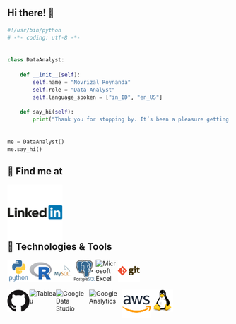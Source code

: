 ## Hi there! 👋

```python
#!/usr/bin/python
# -*- coding: utf-8 -*-


class DataAnalyst:

    def __init__(self):
        self.name = "Novrizal Roynanda"
        self.role = "Data Analyst"
        self.language_spoken = ["in_ID", "en_US"]

    def say_hi(self):
        print("Thank you for stopping by. It’s been a pleasure getting to know you!")


me = DataAnalyst()
me.say_hi()
```

## 👨 Find me at

[<img align="left" alt="LinkedIn" width="125" src="https://raw.githubusercontent.com/devicons/devicon/1119b9f84c0290e0f0b38982099a2bd027a48bf1/icons/linkedin/linkedin-original-wordmark.svg" />]( http://www.linkedin.com/in/novrizalroynanda)
<br />
<br />













<br />
<br />
<br />



## 🔧 Technologies & Tools

<img align="left" alt="Python" width="50px" src="https://raw.githubusercontent.com/devicons/devicon/1119b9f84c0290e0f0b38982099a2bd027a48bf1/icons/python/python-original-wordmark.svg" />
<img align="left" alt="R" width="50px" src="https://raw.githubusercontent.com/github/explore/80688e429a7d4ef2fca1e82350fe8e3517d3494d/topics/r/r.png" />
<img align="left" alt="MYSQL" width="50px" src="https://raw.githubusercontent.com/github/explore/80688e429a7d4ef2fca1e82350fe8e3517d3494d/topics/mysql/mysql.png" />
<img align="left" alt="postgreSQL" width="50px" src="https://raw.githubusercontent.com/devicons/devicon/1119b9f84c0290e0f0b38982099a2bd027a48bf1/icons/postgresql/postgresql-original-wordmark.svg" />
<img align="left" alt="Microsoft Excel" width="50px" src="https://raw.githubusercontent.com/melanieshi0120/melanieshi0120/master/images/excel.png" />
<img align="left" alt="Git" width="50px" src="https://raw.githubusercontent.com/github/explore/80688e429a7d4ef2fca1e82350fe8e3517d3494d/topics/git/git.png" />


<br />
<br />
<br />
<br />


<img align="left" alt="Github" width="50px" src="https://raw.githubusercontent.com/github/explore/78df643247d429f6cc873026c0622819ad797942/topics/github/github.png" />
<img align="left" alt="Tableau" width="60px" src="https://raw.githubusercontent.com/melanieshi0120/melanieshi0120/master/images/tableau.png" />
<img align="left" alt="Google Data Studio" width="75px" src="https://raw.githubusercontent.com/melanieshi0120/melanieshi0120/master/images/google_data_studio.png" />
<img align="left" alt="Google Analytics" width="75px" src="https://raw.githubusercontent.com/melanieshi0120/melanieshi0120/master/images/google_analytics.png" />
<img align="left" alt="AWS" width="65px" src="https://raw.githubusercontent.com/devicons/devicon/1119b9f84c0290e0f0b38982099a2bd027a48bf1/icons/amazonwebservices/amazonwebservices-original-wordmark.svg" />
<img align="left" alt="Linux" width="50px" src="https://raw.githubusercontent.com/devicons/devicon/1119b9f84c0290e0f0b38982099a2bd027a48bf1/icons/linux/linux-original.svg" />

